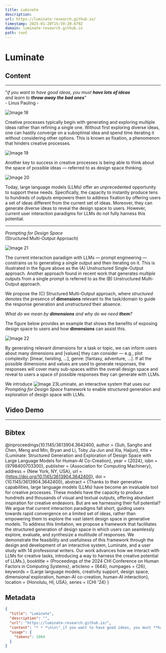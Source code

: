 ```yaml
---
title: Luminate
description: 
url: https://luminate-research.github.io/
timestamp: 2025-01-20T15:59:20.679Z
domain: luminate-research.github.io
path: root
---
```


# Luminate



## Content

* * *

"_if you want to have good ideas, you must **have lots of ideas**  
and learn to **throw away the bad ones**_"  
\- Linus Pauling -

![Image 18](https://luminate-research.github.io/assets/gif/fixation.gif)

Creative processes typically begin with generating and exploring multiple ideas rather than refining a single one. Without first exploring diverse ideas, one can hastily converge on a suboptimal idea and spend time iterating it without considering other options. This is known as fixation, a phenomenon that hinders creative processes.

![Image 19](https://luminate-research.github.io/assets/gif/design-space-thinking.gif)

Another key to success in creative processes is being able to think about the space of possible ideas — referred to as design space thinking.

![Image 20](https://luminate-research.github.io/assets/gif/llm-for-creativity.gif)

Today, large language models (LLMs) offer an unprecedented opportunity to support these needs. Specifically, the capacity to instantly produce tens to hundreds of outputs empowers them to address fixation by offering users a set of ideas different from the current set of ideas. Moreover, they can generate diverse ideas to reveal the design space to users. However, current user interaction paradigms for LLMs do not fully harness this potential.

* * *

_Prompting for Design Space_  
(Structured Multi-Output Approach)

![Image 21](https://luminate-research.github.io/assets/img/framework-comparison.png)

The current interaction paradigm with LLMs — prompt engineering — constrains us to generating a _single_ output and then iterating on it. This is illustrated in the figure above as the (A) Unstructured Single-Output approach. Another approach found in recent work that generates _multiple_ outputs from a single prompt is referred to as the (B) Unstructured Multi-Output approach.

We propose the (C) Structured Multi-Output approach, where _structured_ denotes the presence of **dimensions** relevant to the task/domain to guide the response generation and _unstructured_ their absence.

_What do we mean by **dimensions** and why do we need **them**?_

The figure below provides an example that shows the benefits of exposing design space to users and how **dimensions** can assist this.

![Image 22](https://luminate-research.github.io/assets/img/framework-example.png)

By generating relevant dimensions for a task or topic, we can inform users about many dimensions and \[values\] they can consider — e.g., plot complexity: \[linear, twisting, ...\], genre: \[fantasy, adventure, ...\]. If all the possible dimensions and values are used to generate responses, the responses will cover many sub-spaces within the overall design space and reveal to users a space of possible responses they can generate with LLMs.

We introduce ![Image 23](https://luminate-research.github.io/assets/favicon/luminate-icon.png)Luminate, an interactive system that uses our _Prompting for Design Space_ framework to enable structured generation and exploration of design space with LLMs.

Video Demo
----------

* * *

Bibtex
------

  @inproceedings{10.1145/3613904.3642400,
    author = {Suh, Sangho and Chen, Meng and Min, Bryan and Li, Toby Jia-Jun and Xia, Haijun},
    title = {Luminate: Structured Generation and Exploration of Design Space with Large Language Models for Human-AI Co-Creation},
    year = {2024},
    isbn = {9798400703300},
    publisher = {Association for Computing Machinery},
    address = {New York, NY, USA},
    url = {https://doi.org/10.1145/3613904.3642400},
    doi = {10.1145/3613904.3642400},
    abstract = {Thanks to their generative capabilities, large language models (LLMs) have become an invaluable tool for creative processes. These models have the capacity to produce hundreds and thousands of visual and textual outputs, offering abundant inspiration for creative endeavors. But are we harnessing their full potential? We argue that current interaction paradigms fall short, guiding users towards rapid convergence on a limited set of ideas, rather than empowering them to explore the vast latent design space in generative models. To address this limitation, we propose a framework that facilitates the structured generation of design space in which users can seamlessly explore, evaluate, and synthesize a multitude of responses. We demonstrate the feasibility and usefulness of this framework through the design and development of an interactive system, Luminate, and a user study with 14 professional writers. Our work advances how we interact with LLMs for creative tasks, introducing a way to harness the creative potential of LLMs.},
    booktitle = {Proceedings of the 2024 CHI Conference on Human Factors in Computing Systems},
    articleno = {644},
    numpages = {26},
    keywords = {Large language models, creativity support, design space, dimensional exploration, human-AI co-creation, human-AI interaction},
    location = {Honolulu, HI, USA},
    series = {CHI '24}
  }

## Metadata

```json
{
  "title": "Luminate",
  "description": "",
  "url": "https://luminate-research.github.io/",
  "content": "* * *\n\n\"_if you want to have good ideas, you must **have lots of ideas**  \nand learn to **throw away the bad ones**_\"  \n\\- Linus Pauling -\n\n![Image 18](https://luminate-research.github.io/assets/gif/fixation.gif)\n\nCreative processes typically begin with generating and exploring multiple ideas rather than refining a single one. Without first exploring diverse ideas, one can hastily converge on a suboptimal idea and spend time iterating it without considering other options. This is known as fixation, a phenomenon that hinders creative processes.\n\n![Image 19](https://luminate-research.github.io/assets/gif/design-space-thinking.gif)\n\nAnother key to success in creative processes is being able to think about the space of possible ideas — referred to as design space thinking.\n\n![Image 20](https://luminate-research.github.io/assets/gif/llm-for-creativity.gif)\n\nToday, large language models (LLMs) offer an unprecedented opportunity to support these needs. Specifically, the capacity to instantly produce tens to hundreds of outputs empowers them to address fixation by offering users a set of ideas different from the current set of ideas. Moreover, they can generate diverse ideas to reveal the design space to users. However, current user interaction paradigms for LLMs do not fully harness this potential.\n\n* * *\n\n_Prompting for Design Space_  \n(Structured Multi-Output Approach)\n\n![Image 21](https://luminate-research.github.io/assets/img/framework-comparison.png)\n\nThe current interaction paradigm with LLMs — prompt engineering — constrains us to generating a _single_ output and then iterating on it. This is illustrated in the figure above as the (A) Unstructured Single-Output approach. Another approach found in recent work that generates _multiple_ outputs from a single prompt is referred to as the (B) Unstructured Multi-Output approach.\n\nWe propose the (C) Structured Multi-Output approach, where _structured_ denotes the presence of **dimensions** relevant to the task/domain to guide the response generation and _unstructured_ their absence.\n\n_What do we mean by **dimensions** and why do we need **them**?_\n\nThe figure below provides an example that shows the benefits of exposing design space to users and how **dimensions** can assist this.\n\n![Image 22](https://luminate-research.github.io/assets/img/framework-example.png)\n\nBy generating relevant dimensions for a task or topic, we can inform users about many dimensions and \\[values\\] they can consider — e.g., plot complexity: \\[linear, twisting, ...\\], genre: \\[fantasy, adventure, ...\\]. If all the possible dimensions and values are used to generate responses, the responses will cover many sub-spaces within the overall design space and reveal to users a space of possible responses they can generate with LLMs.\n\nWe introduce ![Image 23](https://luminate-research.github.io/assets/favicon/luminate-icon.png)Luminate, an interactive system that uses our _Prompting for Design Space_ framework to enable structured generation and exploration of design space with LLMs.\n\nVideo Demo\n----------\n\n* * *\n\nBibtex\n------\n\n  @inproceedings{10.1145/3613904.3642400,\n    author = {Suh, Sangho and Chen, Meng and Min, Bryan and Li, Toby Jia-Jun and Xia, Haijun},\n    title = {Luminate: Structured Generation and Exploration of Design Space with Large Language Models for Human-AI Co-Creation},\n    year = {2024},\n    isbn = {9798400703300},\n    publisher = {Association for Computing Machinery},\n    address = {New York, NY, USA},\n    url = {https://doi.org/10.1145/3613904.3642400},\n    doi = {10.1145/3613904.3642400},\n    abstract = {Thanks to their generative capabilities, large language models (LLMs) have become an invaluable tool for creative processes. These models have the capacity to produce hundreds and thousands of visual and textual outputs, offering abundant inspiration for creative endeavors. But are we harnessing their full potential? We argue that current interaction paradigms fall short, guiding users towards rapid convergence on a limited set of ideas, rather than empowering them to explore the vast latent design space in generative models. To address this limitation, we propose a framework that facilitates the structured generation of design space in which users can seamlessly explore, evaluate, and synthesize a multitude of responses. We demonstrate the feasibility and usefulness of this framework through the design and development of an interactive system, Luminate, and a user study with 14 professional writers. Our work advances how we interact with LLMs for creative tasks, introducing a way to harness the creative potential of LLMs.},\n    booktitle = {Proceedings of the 2024 CHI Conference on Human Factors in Computing Systems},\n    articleno = {644},\n    numpages = {26},\n    keywords = {Large language models, creativity support, design space, dimensional exploration, human-AI co-creation, human-AI interaction},\n    location = {Honolulu, HI, USA},\n    series = {CHI '24}\n  }",
  "usage": {
    "tokens": 1094
  }
}
```
